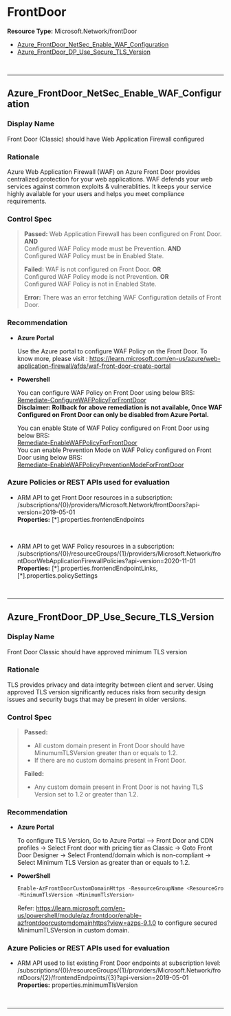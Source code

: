 # FrontDoor

**Resource Type:** Microsoft.Network/frontDoor 

<!-- TOC -->

- [Azure_FrontDoor_NetSec_Enable_WAF_Configuration](#azure_frontdoor_netsec_enable_waf_configuration)
- [Azure_FrontDoor_DP_Use_Secure_TLS_Version](#Azure_FrontDoor_DP_Use_Secure_TLS_Version)


<!-- /TOC -->
<br/>

___ 

## Azure_FrontDoor_NetSec_Enable_WAF_Configuration 

### Display Name 
Front Door (Classic) should have Web Application Firewall configured

### Rationale 
Azure Web Application Firewall (WAF) on Azure Front Door provides centralized protection for your web applications. WAF defends your web services against common exploits & vulnerablities. It keeps your service highly available for your users and helps you meet compliance requirements.

 ### Control Spec 

> **Passed:** 
> Web Application Firewall has been configured on Front Door. <b>AND</b> </br>
> Configured WAF Policy mode must be Prevention. <b>AND</b> </br> 
> Configured WAF Policy must be in Enabled State. </br> 
> 
> **Failed:** 
> WAF is not configured on Front Door. <b>OR</b>  </br> 
> Configured WAF Policy mode is not Prevention. <b>OR</b> </br> 
> Configured WAF Policy is not in Enabled State. </br> 
> 
> **Error:** 
> There was an error fetching WAF Configuration details of Front Door.
> 
### Recommendation 

- **Azure Portal** 

	 Use the Azure portal to configure WAF Policy on the Front Door.
	 To know more, please visit : https://learn.microsoft.com/en-us/azure/web-application-firewall/afds/waf-front-door-create-portal
	 <br/>
	 
- **Powershell** 	

	You can configure WAF Policy on Front Door using below BRS:<br/>
	 [Remediate-ConfigureWAFPolicyForFrontDoor](../../Scripts/RemediationScripts/Remediate-ConfigureWAFPolicyForFrontDoor.ps1) <br/>
	 <b>Disclaimer: Rollback for above remediation is not available, Once WAF Configured on Front Door can only be disabled from Azure Portal. </b><br/>
	 
	 You can enable State of WAF Policy configured on Front Door using below BRS:  <br/>
	 [Remediate-EnableWAFPolicyForFrontDoor](../../Scripts/RemediationScripts/Remediate-EnableWAFPolicyForFrontDoor.ps1) <br/>
	 You can enable Prevention Mode on WAF Policy configured on Front Door using below BRS:  <br/>
	 [Remediate-EnableWAFPolicyPreventionModeForFrontDoor](../../Scripts/RemediationScripts/Remediate-EnableWAFPolicyPreventionModeForFrontDoor.ps1) <br/>

### Azure Policies or REST APIs used for evaluation 

- ARM API to get Front Door resources in a subscription: /subscriptions/{0}/providers/Microsoft.Network/frontDoors?api-version=2019-05-01<br />
**Properties:** [*].properties.frontendEndpoints
 <br />

- ARM API to get WAF Policy resources in a subscription: /subscriptions/{0}/resourceGroups/{1}/providers/Microsoft.Network/frontDoorWebApplicationFirewallPolicies?api-version=2020-11-01<br />
**Properties:** [*].properties.frontendEndpointLinks, [\*].properties.policySettings
 <br />

___ 

## Azure_FrontDoor_DP_Use_Secure_TLS_Version

### Display Name 
Front Door Classic should have approved minimum TLS version

### Rationale 
TLS provides privacy and data integrity between client and server. Using approved TLS version significantly reduces risks from security design issues and security bugs that may be present in older versions. 

### Control Spec 

> **Passed:** 
>- All custom domain present in Front Door should have MinumumTLSVersion greater than or equals to 1.2.
>- If there are no custom domains present in Front Door.
> 
> **Failed:** 
> - Any custom domain present in Front Door is not having TLS Version set to 1.2 or greater than 1.2.
>
> 
### Recommendation 

- **Azure Portal** 
    
    To configure TLS Version, Go to Azure Portal --> Front Door and CDN profiles -> Select Front door with pricing tier as Classic -> Goto Front Door Designer -> Select Frontend/domain which is non-compliant -> Select Minimum TLS Version as greater than or equals to 1.2.


- **PowerShell** 
	 ```powershell
     Enable-AzFrontDoorCustomDomainHttps -ResourceGroupName <ResourceGroupName> -FrontDoorName <FrontDoorName> -FrontendEndpointName <FrontendEndpointName>
    -MinimumTlsVersion <MinimumTlsVersion>
    ```

	Refer: https://learn.microsoft.com/en-us/powershell/module/az.frontdoor/enable-azfrontdoorcustomdomainhttps?view=azps-9.1.0 to configure secured MinimumTLSVersion in custom domain. 


### Azure Policies or REST APIs used for evaluation 

- ARM API used to list existing Front Door endpoints at subscription level: /subscriptions/{0}/resourceGroups/{1}/providers/Microsoft.Network/frontDoors/{2}/frontendEndpoints/{3}?api-version=2019-05-01<br />
**Properties:** properties.minimumTlsVersion
 <br />

___


